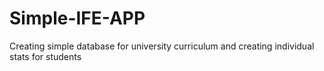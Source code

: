# Simple-IFE-APP
Creating simple database for university curriculum and creating individual stats for students

